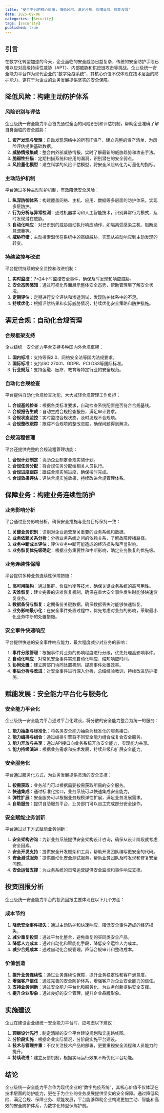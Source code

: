 ```yaml
---
title: "安全平台的核心价值: 降低风险、满足合规、保障业务、赋能发展"
date: 2025-09-06
categories: [Security]
tags: [security]
published: true
---
```

## 引言

在数字化转型加速的今天，企业面临的安全威胁日益复杂，传统的安全防护手段已难以应对高级持续性威胁（APT）、内部威胁和供应链攻击等挑战。企业级统一安全能力平台作为现代企业的"数字免疫系统"，其核心价值不仅体现在技术层面的防护能力，更在于为企业的业务发展提供坚实的安全保障。

## 降低风险：构建主动防护体系

### 风险识别与评估

企业级统一安全能力平台首先通过全面的风险识别和评估机制，帮助企业准确了解自身面临的安全威胁：

1. **资产发现与管理**：自动发现网络中的所有IT资产，建立完整的资产清单，为风险评估提供基础数据。
2. **威胁情报集成**：整合内外部威胁情报，实时了解最新的威胁趋势和攻击手法。
3. **脆弱性扫描**：定期扫描系统和应用的漏洞，识别潜在的安全弱点。
4. **风险量化模型**：建立科学的风险评估模型，将安全风险转化为可量化的指标。

### 主动防护机制

平台通过多种主动防护机制，有效降低安全风险：

1. **纵深防御体系**：构建覆盖网络、主机、应用、数据等多层面的防护体系，实现多层防护。
2. **行为分析与异常检测**：通过机器学习和人工智能技术，识别异常行为模式，及时发现潜在威胁。
3. **自动化响应**：对已识别的威胁自动执行响应动作，如隔离受感染主机、阻断恶意流量等。
4. **威胁狩猎**：主动搜索潜伏在系统中的高级威胁，实现从被动响应到主动发现的转变。

### 持续监控与改进

平台提供持续的安全监控和改进机制：

1. **实时监控**：7×24小时监控安全事件，确保及时发现和响应威胁。
2. **安全态势感知**：通过可视化界面展示整体安全态势，帮助管理层了解安全状况。
3. **定期评估**：定期进行安全评估和渗透测试，发现防护体系中的不足。
4. **持续优化**：根据评估结果和实际威胁情况，持续优化安全策略和防护措施。

## 满足合规：自动化合规管理

### 合规框架支持

企业级统一安全能力平台支持多种国内外合规框架：

1. **国内标准**：支持等保2.0、网络安全法等国内法规要求。
2. **国际标准**：支持ISO 27001、GDPR、PCI DSS等国际标准。
3. **行业规范**：支持金融、医疗、教育等特定行业的安全规范。

### 自动化合规检查

平台提供自动化合规检查功能，大大减轻合规管理工作负担：

1. **合规基线检查**：根据各类标准要求，自动检查系统配置是否符合合规基线。
2. **合规报告生成**：自动生成合规检查报告，满足审计要求。
3. **合规状态监控**：实时监控合规状态，及时发现不合规项。
4. **合规整改跟踪**：跟踪不合规项的整改进度，确保问题得到解决。

### 合规流程管理

平台还提供完整的合规流程管理功能：

1. **合规计划制定**：协助企业制定合规实施计划。
2. **合规任务分配**：将合规任务分配给相关人员执行。
3. **合规进度跟踪**：跟踪合规实施进度，确保按时完成。
4. **合规效果评估**：评估合规实施效果，持续改进合规管理体系。

## 保障业务：构建业务连续性防护

### 业务影响分析

平台通过业务影响分析，确保安全措施与业务目标保持一致：

1. **关键业务识别**：识别对企业运营至关重要的业务系统和数据。
2. **业务依赖关系分析**：分析业务系统之间的依赖关系，了解故障传播路径。
3. **业务中断成本评估**：评估业务中断可能造成的经济损失和声誉影响。
4. **业务恢复优先级确定**：根据业务重要性和中断影响，确定业务恢复的优先级。

### 业务连续性保障

平台提供多种业务连续性保障措施：

1. **高可用架构**：通过集群、负载均衡等技术，确保关键业务系统的高可用性。
2. **灾难恢复**：建立完善的灾难恢复机制，确保在重大安全事件发生时能够快速恢复业务。
3. **数据备份与恢复**：定期备份关键数据，确保数据丢失时能够快速恢复。
4. **业务影响最小化**：在安全事件处置过程中，优先考虑对业务的影响，采取最小化业务中断的处置措施。

### 安全事件快速响应

平台提供快速的安全事件响应能力，最大程度减少对业务的影响：

1. **事件分级管理**：根据事件对业务的影响程度进行分级，优先处理高影响事件。
2. **自动化响应**：对常见安全事件实现自动化响应，缩短响应时间。
3. **协同处置**：建立跨部门协同处置机制，提高事件处置效率。
4. **事后分析与改进**：对安全事件进行深入分析，总结经验教训，持续改进防护措施。

## 赋能发展：安全能力平台化与服务化

### 安全能力平台化

企业级统一安全能力平台通过平台化建设，将分散的安全能力整合为统一的服务：

1. **能力抽象与标准化**：将各类安全能力抽象为标准化的服务接口。
2. **能力编排与组合**：通过编排引擎将不同安全能力组合成复合安全服务。
3. **能力开放与共享**：通过API接口向业务系统开放安全能力，实现能力共享。
4. **能力持续演进**：根据业务需求和技术发展，持续升级和扩展安全能力。

### 安全服务化

平台通过服务化方式，为业务发展提供灵活的安全支撑：

1. **按需获取**：业务部门可以根据需要按需获取所需的安全服务。
2. **快速集成**：通过标准化接口，业务系统可以快速集成安全能力。
3. **弹性扩展**：安全服务可以根据业务规模弹性扩展，满足业务发展需求。
4. **自助服务**：提供自助服务平台，业务部门可以自主完成部分安全操作。

### 安全赋能业务创新

平台通过以下方式赋能业务创新：

1. **安全架构咨询**：为新业务系统提供安全架构设计咨询，确保从设计阶段就考虑安全因素。
2. **安全开发支持**：提供安全开发框架和工具，帮助开发团队编写更安全的代码。
3. **安全测试服务**：提供自动化安全测试服务，帮助业务团队及时发现和修复安全问题。
4. **安全运营支撑**：为业务系统的日常运营提供安全监控和事件响应支撑。

## 投资回报分析

企业级统一安全能力平台的投资回报主要体现在以下几个方面：

### 成本节约

1. **降低安全事件损失**：通过主动防护和快速响应，降低安全事件造成的经济损失。
2. **减少重复投资**：通过平台化整合，避免重复购买同类安全产品。
3. **降低人力成本**：通过自动化和智能化手段，降低安全运维人力成本。
4. **减少合规成本**：通过自动化合规管理，降低合规审计和整改成本。

### 价值创造

1. **提升业务连续性**：通过业务连续性保障，提升业务稳定性和客户满意度。
2. **增强客户信任**：通过完善的安全防护体系，增强客户对企业安全能力的信任。
3. **支持业务创新**：通过安全能力平台化和服务化，为业务创新提供安全支撑。
4. **提升企业形象**：通过良好的安全管理，提升企业品牌形象。

## 实施建议

企业在建设企业级统一安全能力平台时，应考虑以下建议：

1. **顶层设计先行**：制定清晰的安全平台建设规划和实施路线图。
2. **分阶段实施**：根据企业实际情况，分阶段实施平台建设。
3. **技术与管理并重**：不仅关注技术产品的部署，更要重视安全流程和人员能力的提升。
4. **持续改进**：建立反馈机制，根据实际运行效果不断优化平台功能。

## 结论

企业级统一安全能力平台作为现代企业的"数字免疫系统"，其核心价值不仅体现在技术层面的防护能力，更在于为企业的业务发展提供坚实的安全保障。通过降低风险、满足合规、保障业务、赋能发展，平台能够帮助企业构建更加主动、智能和高效的安全防护体系，为数字化转型保驾护航。